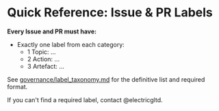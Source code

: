# Quick Reference: Issue & PR Labels

**Every Issue and PR must have:**

- Exactly one label from each category:
  - 1 Topic: ...
  - 2 Action: ...
  - 3 Artefact: ...

See [governance/label_taxonomy.md](governance/label_taxonomy.md) for the definitive list and required format.

If you can't find a required label, contact @electricgltd.
